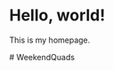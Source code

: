 <!DOCTYPE html>
<html>
  <head>
    <title>Welcome to My Site</title>
  </head>
  <body>
    <h1>Hello, world!</h1>
    <p>This is my homepage.</p>
  </body>
</html># WeekendQuads
